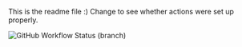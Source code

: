 This is the readme file :)
Change to see whether actions were set up properly.

![GitHub Workflow Status (branch)](https://img.shields.io/github/actions/workflow/status/SpleenPeen/sem/main.yml?branch=master)